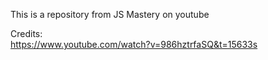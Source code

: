This is a repository from JS Mastery on youtube <br />

Credits: <br/> 
https://www.youtube.com/watch?v=986hztrfaSQ&t=15633s
